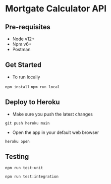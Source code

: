 # Mortgate Calculator API

## Pre-requisites

* Node v12+
* Npm v6+
* Postman

## Get Started

* To run locally

`npm install`
`npm run local`

## Deploy to Heroku

* Make sure you push the latest changes

`git push heroku main`

* Open the app in your default web browser

`heroku open`

## Testing

`npm run test:unit`

`npm run test:integration`


